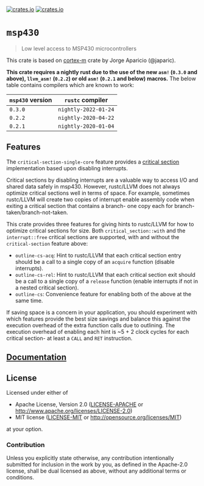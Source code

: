 [![crates.io](https://img.shields.io/crates/d/msp430.svg)](https://crates.io/crates/msp430)
[![crates.io](https://img.shields.io/crates/v/msp430.svg)](https://crates.io/crates/msp430)

# `msp430`

> Low level access to MSP430 microcontrollers

This crate is based on [cortex-m](https://docs.rs/cortex-m) crate by Jorge Aparicio (@japaric).

**This crate requires a nightly rust due to the use of the new `asm!` (`0.3.0`
and above), `llvm_asm!` (`0.2.2`) or old `asm!` (`0.2.1` and below) macros.**
The below table contains compilers which are known to work:

|`msp430` version|`rustc` compiler    |
|----------------|--------------------|
|`0.3.0`         |`nightly-2022-01-24`|
|`0.2.2`         |`nightly-2020-04-22`|
|`0.2.1`         |`nightly-2020-01-04`|

## Features

The `critical-section-single-core` feature provides a [critical section](https://github.com/rust-embedded/critical-section)
implementation based upon disabling interrupts.

Critical sections by disabling interrupts are a valuable way to access I/O and
shared data safely in msp430. However, rustc/LLVM does not always optimize
critical sections well in terms of space. For example, sometimes rustc/LLVM
will create two copies of interrupt enable assembly code when exiting a
critical section that contains a branch- one copy each for
branch-taken/branch-not-taken.

This crate provides three features for giving hints to rustc/LLVM for how to
optimize critical sections for size. Both `critical_section::with` and
the `interrupt::free` critical sections are supported, with and without the
`critical-section` feature above:

* `outline-cs-acq`: Hint to rustc/LLVM that each critical section entry should
   be a call to a single copy of an `acquire` function (disable interrupts).
* `outline-cs-rel`: Hint to rustc/LLVM that each critical section exit should
   be a call to a single copy of a `release` function (enable interrupts if not
   in a nested critical section).
* `outline-cs`: Convenience feature for enabling both of the above at the same
   time.

If saving space is a concern in your application, you should experiment with
which features provide the best size savings and balance this against the
execution overhead of the extra function calls due to outlining. The execution
overhead of enabling each hint is ~5 + 2 clock cycles for each
critical section- at least a `CALL` and `RET` instruction.

## [Documentation](https://docs.rs/crate/msp430)

## License

Licensed under either of

- Apache License, Version 2.0 ([LICENSE-APACHE](LICENSE-APACHE) or
  http://www.apache.org/licenses/LICENSE-2.0)
- MIT license ([LICENSE-MIT](LICENSE-MIT) or http://opensource.org/licenses/MIT)

at your option.

### Contribution

Unless you explicitly state otherwise, any contribution intentionally submitted for inclusion in the
work by you, as defined in the Apache-2.0 license, shall be dual licensed as above, without any
additional terms or conditions.
